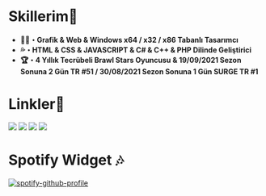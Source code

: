 <h1>Skillerim🔱</h1>
<ul>
 <li><b>👨‍💻・Grafik & Web & Windows x64 / x32 / x86 Tabanlı Tasarımcı</b></li>
 <li><b>💦・HTML & CSS & JAVASCRIPT & C# & C++ & PHP Dilinde Geliştirici</b></li>
 <li><b>🏆・4 Yıllık Tecrübeli Brawl Stars Oyuncusu & 19/09/2021 Sezon Sonuna 2 Gün TR #51 / 30/08/2021 Sezon Sonuna 1 Gün SURGE TR #1 </b></li>
</ul>
<ul>
</ul>
 <h1>Linkler🔗</h1>
 <a href="https://open.spotify.com/user/zzykeijuuo3t2kpl6grmgo6gy" target="blank_">
  <img src="https://img.shields.io/badge/spotify%20-00b321.svg?&style=for-the-badge&logo=spotify&logoColor=white"></a>
 <a href="https://discord.gg/ykzDraBk" target="blank_">
  <img src="https://img.shields.io/badge/discord%20-5662F6.svg?&style=for-the-badge&logo=discord&logoColor=white"></a>
 <a href="https://steamcommunity.com/id/saturntr/" target="blank_">
  <img src="https://img.shields.io/badge/Steam%20-1A204A.svg?&style=for-the-badge&logo=STEAM&logoColor=white"></a>
 <a href="https://tr.pinterest.com/beforemyfunerallx/" target="blank_">
  <img src="https://img.shields.io/badge/Pinterest%20-E60023.svg?&style=for-the-badge&logo=pinterest&logoColor=white"></a>
<br>
<h1>Spotify Widget 🎶</h1>

[![spotify-github-profile](https://spotify-github-profile.vercel.app/api/view?uid=zzykeijuuo3t2kpl6grmgo6gy&cover_image=true&theme=default&show_offline=true&background_color=121212&interchange=false)](https://spotify-github-profile.vercel.app/api/view?uid=zzykeijuuo3t2kpl6grmgo6gy&redirect=true)

